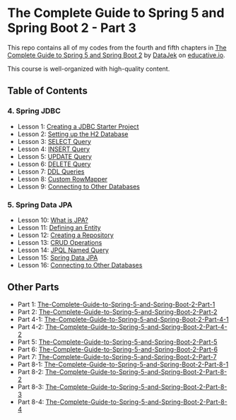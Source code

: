 # The Complete Guide to Spring 5 and Spring Boot 2 - Part 3

This repo contains all of my codes from the fourth and fifth chapters in [The Complete Guide to Spring 5 and Spring Boot 2](https://www.educative.io/courses/guide-spring-5-spring-boot-2) by [DataJek](https://www.educative.io/profile/view/5352985413550080) on [educative.io](https://www.educative.io/).

This course is well-organized with high-quality content.

## Table of Contents

### 4. Spring JDBC

- Lesson 1: [Creating a JDBC Starter Project](https://github.com/ginny100/The-Complete-Guide-to-Spring-5-and-Spring-Boot-2-Part-3/blob/master/lesson1.md)
- Lesson 2: [Setting up the H2 Database](https://github.com/ginny100/The-Complete-Guide-to-Spring-5-and-Spring-Boot-2-Part-3/blob/master/lesson2.md)
- Lesson 3: [SELECT Query](https://github.com/ginny100/The-Complete-Guide-to-Spring-5-and-Spring-Boot-2-Part-3/blob/master/lesson3.md)
- Lesson 4: [INSERT Query](https://github.com/ginny100/The-Complete-Guide-to-Spring-5-and-Spring-Boot-2-Part-3/blob/master/lesson4.md)
- Lesson 5: [UPDATE Query](https://github.com/ginny100/The-Complete-Guide-to-Spring-5-and-Spring-Boot-2-Part-3/blob/master/lesson5.md)
- Lesson 6: [DELETE Query](https://github.com/ginny100/The-Complete-Guide-to-Spring-5-and-Spring-Boot-2-Part-3/blob/master/lesson6.md)
- Lesson 7: [DDL Queries](https://github.com/ginny100/The-Complete-Guide-to-Spring-5-and-Spring-Boot-2-Part-3/blob/master/lesson7.md)
- Lesson 8: [Custom RowMapper](https://github.com/ginny100/The-Complete-Guide-to-Spring-5-and-Spring-Boot-2-Part-3/blob/master/lesson8.md)
- Lesson 9: [Connecting to Other Databases](https://github.com/ginny100/The-Complete-Guide-to-Spring-5-and-Spring-Boot-2-Part-3/blob/master/lesson9.md)

### 5. Spring Data JPA

- Lesson 10: [What is JPA?](https://github.com/ginny100/The-Complete-Guide-to-Spring-5-and-Spring-Boot-2-Part-3/blob/master/lesson10.md)
- Lesson 11: [Defining an Entity](https://github.com/ginny100/The-Complete-Guide-to-Spring-5-and-Spring-Boot-2-Part-3/blob/master/lesson11.md)
- Lesson 12: [Creating a Repository](https://github.com/ginny100/The-Complete-Guide-to-Spring-5-and-Spring-Boot-2-Part-3/blob/master/lesson12.md)
- Lesson 13: [CRUD Operations](https://github.com/ginny100/The-Complete-Guide-to-Spring-5-and-Spring-Boot-2-Part-3/blob/master/lesson13.md)
- Lesson 14: [JPQL Named Query](https://github.com/ginny100/The-Complete-Guide-to-Spring-5-and-Spring-Boot-2-Part-3/blob/master/lesson14.md)
- Lesson 15: [Spring Data JPA](https://github.com/ginny100/The-Complete-Guide-to-Spring-5-and-Spring-Boot-2-Part-3/blob/master/lesson15.md)
- Lesson 16: [Connecting to Other Databases](https://github.com/ginny100/The-Complete-Guide-to-Spring-5-and-Spring-Boot-2-Part-3/blob/master/lesson16.md)

## Other Parts

- Part 1: [The-Complete-Guide-to-Spring-5-and-Spring-Boot-2-Part-1](https://github.com/ginny100/The-Complete-Guide-to-Spring-5-and-Spring-Boot-2-Part-1)
- Part 2: [The-Complete-Guide-to-Spring-5-and-Spring-Boot-2-Part-2](https://github.com/ginny100/The-Complete-Guide-to-Spring-5-and-Spring-Boot-2-Part-2)
- Part 4-1: [The-Complete-Guide-to-Spring-5-and-Spring-Boot-2-Part-4-1](https://github.com/ginny100/The-Complete-Guide-to-Spring-5-and-Spring-Boot-2-Part-4-1)
- Part 4-2: [The-Complete-Guide-to-Spring-5-and-Spring-Boot-2-Part-4-2](https://github.com/ginny100/The-Complete-Guide-to-Spring-5-and-Spring-Boot-2-Part-4-2)
- Part 5: [The-Complete-Guide-to-Spring-5-and-Spring-Boot-2-Part-5](https://github.com/ginny100/The-Complete-Guide-to-Spring-5-and-Spring-Boot-2-Part-5)
- Part 6: [The-Complete-Guide-to-Spring-5-and-Spring-Boot-2-Part-6](https://github.com/ginny100/The-Complete-Guide-to-Spring-5-and-Spring-Boot-2-Part-6)
- Part 7: [The-Complete-Guide-to-Spring-5-and-Spring-Boot-2-Part-7](https://github.com/ginny100/The-Complete-Guide-to-Spring-5-and-Spring-Boot-2-Part-7)
- Part 8-1: [The-Complete-Guide-to-Spring-5-and-Spring-Boot-2-Part-8-1](https://github.com/ginny100/The-Complete-Guide-to-Spring-5-and-Spring-Boot-2-Part-8-1)
- Part 8-2: [The-Complete-Guide-to-Spring-5-and-Spring-Boot-2-Part-8-2](https://github.com/ginny100/The-Complete-Guide-to-Spring-5-and-Spring-Boot-2-Part-8-2)
- Part 8-3: [The-Complete-Guide-to-Spring-5-and-Spring-Boot-2-Part-8-3](https://github.com/ginny100/The-Complete-Guide-to-Spring-5-and-Spring-Boot-2-Part-8-3)
- Part 8-4: [The-Complete-Guide-to-Spring-5-and-Spring-Boot-2-Part-8-4](https://github.com/ginny100/The-Complete-Guide-to-Spring-5-and-Spring-Boot-2-Part-8-4)
